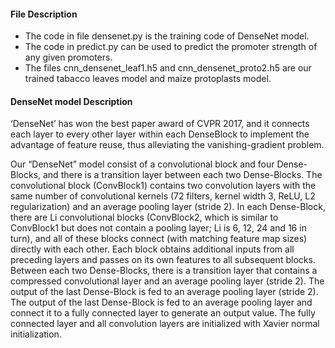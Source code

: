 <h4>File Description</h4>
<ul>
  <li>The code in file densenet.py is the training code of DenseNet model.</li>
  <li>The code in predict.py can be used to predict the promoter strength of any given promoters.</li>
  <li>The files cnn_densenet_leaf1.h5 and cnn_densenet_proto2.h5 are our trained tabacco leaves model and maize protoplasts model.</li>
</ul>
<h4>DenseNet model Description</h4>
<p>‘DenseNet’ has won the best paper award of CVPR 2017, and it connects each layer to every other layer within each DenseBlock to implement the advantage of feature reuse, thus alleviating the vanishing-gradient problem.</p>
<p>Our “DenseNet” model consist of a convolutional block and four Dense-Blocks, and there is a transition layer between each two Dense-Blocks. The convolutional block (ConvBlock1) contains two convolution layers with the same number of convolutional kernels (72 filters, kernel width 3, ReLU, L2 regularization) and an average pooling layer (stride 2). In each Dense-Block, there are Li convolutional blocks (ConvBlock2, which is similar to ConvBlock1 but does not contain a pooling layer; Li is 6, 12, 24 and 16 in turn), and all of these blocks connect (with matching feature map sizes)  directly with each other. Each block obtains additional inputs from all preceding layers and passes on its own features to all subsequent blocks. Between each two Dense-Blocks, there is a transition layer that contains a compressed convolutional layer and an average pooling layer (stride 2). The output of the last Dense-Block is fed to an average pooling layer (stride 2). The output of the last Dense-Block is fed to an average pooling layer and connect it to a fully connected layer to generate an output value. The fully connected layer and all convolution layers are initialized with Xavier normal initialization.</p>
